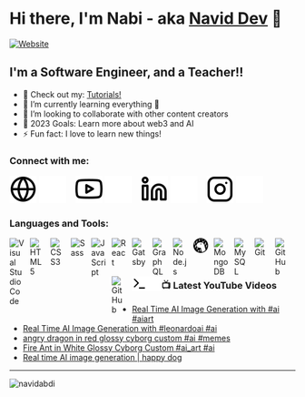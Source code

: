 # Hi there, I'm Nabi - aka [Navid Dev][youtube] 👋 

<!-- [![YouTube Channel Subscribers](https://img.shields.io/youtube/channel/subscribers/UCxd6yE9578AmHr1DIRAnJdA?logo=youtube&logoColor=red&style=for-the-badge)][youtube] -->
[![Website](https://img.shields.io/website?label=webkima.com&style=for-the-badge&url=https%3A%2F%2Fwebkima.com)](https://webkima.com)

## I'm a Software Engineer, and a Teacher!!

- 🔭 Check out my: [Tutorials!][youtube]
- 🌱 I’m currently learning everything 🤣
- 👯 I’m looking to collaborate with other content creators
- 🥅 2023 Goals: Learn more about web3 and AI
- ⚡ Fun fact: I love to learn new things!

### Connect with me:

[![website](./img/globe-light.svg)](https://webkima.com#gh-light-mode-only)
[![website](./img/globe-dark.svg)](https://webkima.com#gh-dark-mode-only)
&nbsp;&nbsp;
[![website](./img/youtube-light.svg)](https://youtube.com/naviddev#gh-light-mode-only)
[![website](./img/youtube-dark.svg)](https://youtube.com/naviddev#gh-dark-mode-only)
&nbsp;&nbsp;
[![website](./img/linkedin-light.svg)](https://linkedin.com/in/nabiabdi#gh-light-mode-only)
[![website](./img/linkedin-dark.svg)](https://linkedin.com/in/nabiabdi#gh-dark-mode-only)
&nbsp;&nbsp;
[![website](./img/instagram-light.svg)](https://instagram.com/nabiabdii#gh-light-mode-only)
[![website](./img/instagram-dark.svg)](https://instagram.com/nabiabdii#gh-dark-mode-only)

### Languages and Tools:

<img align="left" alt="Visual Studio Code" width="26px" src="https://cdn.jsdelivr.net/gh/devicons/devicon/icons/vscode/vscode-original.svg" style="padding-right:10px;" />
<img align="left" alt="HTML5" width="26px" src="https://cdn.jsdelivr.net/gh/devicons/devicon/icons/html5/html5-original.svg" style="padding-right:10px;" />
<img align="left" alt="CSS3" width="26px" src="https://cdn.jsdelivr.net/gh/devicons/devicon/icons/css3/css3-original.svg" style="padding-right:10px;" />
<img align="left" alt="Sass" width="26px" src="https://cdn.jsdelivr.net/gh/devicons/devicon/icons/sass/sass-original.svg" style="padding-right:10px;" />
<img align="left" alt="JavaScript" width="26px" src="https://cdn.jsdelivr.net/gh/devicons/devicon/icons/javascript/javascript-original.svg" style="padding-right:10px;" />
<img align="left" alt="React" width="26px" src="https://cdn.jsdelivr.net/gh/devicons/devicon/icons/react/react-original.svg" style="padding-right:10px;" />
<img align="left" alt="Gatsby" width="26px" src="https://cdn.jsdelivr.net/gh/devicons/devicon/icons/gatsby/gatsby-original.svg" style="padding-right:10px;" />
<img align="left" alt="GraphQL" width="26px" src="https://cdn.jsdelivr.net/gh/devicons/devicon/icons/graphql/graphql-plain.svg" style="padding-right:10px;" />
<img align="left" alt="Node.js" width="26px" src="https://cdn.jsdelivr.net/gh/devicons/devicon/icons/nodejs/nodejs-original.svg" style="padding-right:10px;" />
<img align="left" alt="Deno" width="26px" src="./img/deno-light.svg" style="padding-right:10px;" />
<img align="left" alt="MongoDB" width="26px" src="https://cdn.jsdelivr.net/gh/devicons/devicon/icons/mongodb/mongodb-original.svg" style="padding-right:10px;" />
<img align="left" alt="MySQL" width="26px" src="https://cdn.jsdelivr.net/gh/devicons/devicon/icons/mysql/mysql-original.svg" style="padding-right:10px;" />
<img align="left" alt="Git" width="26px" src="https://cdn.jsdelivr.net/gh/devicons/devicon/icons/git/git-original.svg" style="padding-right:10px;" />

[<img align="left" alt="GitHub" width="26px" src="https://user-images.githubusercontent.com/3369400/139447912-e0f43f33-6d9f-45f8-be46-2df5bbc91289.png" style="padding-right:10px;" />](https://www.youtube.com/playlist?list=PLkwxH9e_vrAJ0WbEsFA9W3I1W-g_BTsbt#gh-dark-mode-only)
[<img align="left" alt="GitHub" width="26px" src="https://user-images.githubusercontent.com/3369400/139448065-39a229ba-4b06-434b-bc67-616e2ed80c8f.png" style="padding-right:10px;" />](https://www.youtube.com/playlist?list=PLkwxH9e_vrAJ0WbEsFA9W3I1W-g_BTsbt#gh-light-mode-only)
[<img align="left" alt="Terminal" width="26px" src="./img/terminal-light.svg" />](https://www.youtube.com/playlist?list=PLkwxH9e_vrAJ0WbEsFA9W3I1W-g_BTsbt#gh-light-mode-only)
[<img align="left" alt="Terminal" width="26px" src="./img/terminal-dark.svg" />](https://www.youtube.com/playlist?list=PLkwxH9e_vrAJ0WbEsFA9W3I1W-g_BTsbt#gh-dark-mode-only)

<br />
<br />

---

### 📺 Latest YouTube Videos
<!-- YOUTUBE:START -->
- [Real Time AI Image Generation with #ai #aiart](https://www.youtube.com/watch?v=2tmEpZHOoUg)
- [Real Time AI Image Generation with #leonardoai #ai](https://www.youtube.com/watch?v=4Pg9kfrXTVo)
- [angry dragon in red glossy cyborg custom  #ai #memes](https://www.youtube.com/watch?v=dshyqFqKv4c)
- [Fire Ant in White Glossy Cyborg Custom #ai_art #ai](https://www.youtube.com/watch?v=OUqXnoaWXUI)
- [Real time AI image generation | happy dog](https://www.youtube.com/watch?v=y_p4i9Ln5wc)
<!-- YOUTUBE:END -->
---

<p align="left"> <img src="https://komarev.com/ghpvc/?username=navidabdi&label=Profile%20views&color=0e75b6&style=flat" alt="navidabdi" /> </p>

[website]: https://webkima.com
[course]: https://www.youtube.com/NavidDev
[youtube]: https://www.youtube.com/NavidDev
[instagram]: https://instagram.com/nabiabdii
[linkedin]: https://linkedin.com/in/nabiabdi

